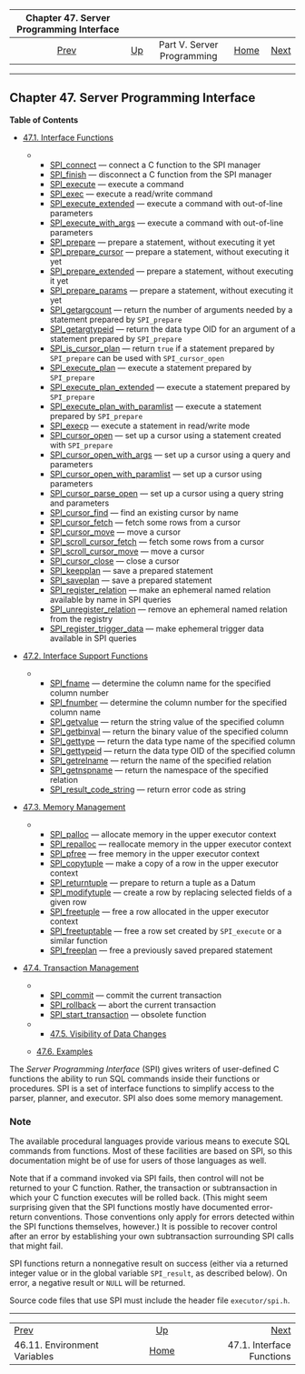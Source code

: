 <!--?xml version="1.0" encoding="UTF-8" standalone="no"?-->

|           Chapter 47. Server Programming Interface          |                                                            |                            |                                                       |                                                         |
| :---------------------------------------------------------: | :--------------------------------------------------------- | :------------------------: | ----------------------------------------------------: | ------------------------------------------------------: |
| [Prev](plpython-envar.html "46.11. Environment Variables")  | [Up](server-programming.html "Part V. Server Programming") | Part V. Server Programming | [Home](index.html "PostgreSQL 17devel Documentation") |  [Next](spi-interface.html "47.1. Interface Functions") |

***

## Chapter 47. Server Programming Interface

**Table of Contents**

* [47.1. Interface Functions](spi-interface.html)

  * *   [SPI\_connect](spi-spi-connect.html) — connect a C function to the SPI manager
    * [SPI\_finish](spi-spi-finish.html) — disconnect a C function from the SPI manager
    * [SPI\_execute](spi-spi-execute.html) — execute a command
    * [SPI\_exec](spi-spi-exec.html) — execute a read/write command
    * [SPI\_execute\_extended](spi-spi-execute-extended.html) — execute a command with out-of-line parameters
    * [SPI\_execute\_with\_args](spi-spi-execute-with-args.html) — execute a command with out-of-line parameters
    * [SPI\_prepare](spi-spi-prepare.html) — prepare a statement, without executing it yet
    * [SPI\_prepare\_cursor](spi-spi-prepare-cursor.html) — prepare a statement, without executing it yet
    * [SPI\_prepare\_extended](spi-spi-prepare-extended.html) — prepare a statement, without executing it yet
    * [SPI\_prepare\_params](spi-spi-prepare-params.html) — prepare a statement, without executing it yet
    * [SPI\_getargcount](spi-spi-getargcount.html) — return the number of arguments needed by a statement prepared by `SPI_prepare`
    * [SPI\_getargtypeid](spi-spi-getargtypeid.html) — return the data type OID for an argument of a statement prepared by `SPI_prepare`
    * [SPI\_is\_cursor\_plan](spi-spi-is-cursor-plan.html) — return `true` if a statement prepared by `SPI_prepare` can be used with `SPI_cursor_open`
    * [SPI\_execute\_plan](spi-spi-execute-plan.html) — execute a statement prepared by `SPI_prepare`
    * [SPI\_execute\_plan\_extended](spi-spi-execute-plan-extended.html) — execute a statement prepared by `SPI_prepare`
    * [SPI\_execute\_plan\_with\_paramlist](spi-spi-execute-plan-with-paramlist.html) — execute a statement prepared by `SPI_prepare`
    * [SPI\_execp](spi-spi-execp.html) — execute a statement in read/write mode
    * [SPI\_cursor\_open](spi-spi-cursor-open.html) — set up a cursor using a statement created with `SPI_prepare`
    * [SPI\_cursor\_open\_with\_args](spi-spi-cursor-open-with-args.html) — set up a cursor using a query and parameters
    * [SPI\_cursor\_open\_with\_paramlist](spi-spi-cursor-open-with-paramlist.html) — set up a cursor using parameters
    * [SPI\_cursor\_parse\_open](spi-spi-cursor-parse-open.html) — set up a cursor using a query string and parameters
    * [SPI\_cursor\_find](spi-spi-cursor-find.html) — find an existing cursor by name
    * [SPI\_cursor\_fetch](spi-spi-cursor-fetch.html) — fetch some rows from a cursor
    * [SPI\_cursor\_move](spi-spi-cursor-move.html) — move a cursor
    * [SPI\_scroll\_cursor\_fetch](spi-spi-scroll-cursor-fetch.html) — fetch some rows from a cursor
    * [SPI\_scroll\_cursor\_move](spi-spi-scroll-cursor-move.html) — move a cursor
    * [SPI\_cursor\_close](spi-spi-cursor-close.html) — close a cursor
    * [SPI\_keepplan](spi-spi-keepplan.html) — save a prepared statement
    * [SPI\_saveplan](spi-spi-saveplan.html) — save a prepared statement
    * [SPI\_register\_relation](spi-spi-register-relation.html) — make an ephemeral named relation available by name in SPI queries
    * [SPI\_unregister\_relation](spi-spi-unregister-relation.html) — remove an ephemeral named relation from the registry
    * [SPI\_register\_trigger\_data](spi-spi-register-trigger-data.html) — make ephemeral trigger data available in SPI queries

* [47.2. Interface Support Functions](spi-interface-support.html)

  * *   [SPI\_fname](spi-spi-fname.html) — determine the column name for the specified column number
    * [SPI\_fnumber](spi-spi-fnumber.html) — determine the column number for the specified column name
    * [SPI\_getvalue](spi-spi-getvalue.html) — return the string value of the specified column
    * [SPI\_getbinval](spi-spi-getbinval.html) — return the binary value of the specified column
    * [SPI\_gettype](spi-spi-gettype.html) — return the data type name of the specified column
    * [SPI\_gettypeid](spi-spi-gettypeid.html) — return the data type OID of the specified column
    * [SPI\_getrelname](spi-spi-getrelname.html) — return the name of the specified relation
    * [SPI\_getnspname](spi-spi-getnspname.html) — return the namespace of the specified relation
    * [SPI\_result\_code\_string](spi-spi-result-code-string.html) — return error code as string

* [47.3. Memory Management](spi-memory.html)

  * *   [SPI\_palloc](spi-spi-palloc.html) — allocate memory in the upper executor context
    * [SPI\_repalloc](spi-realloc.html) — reallocate memory in the upper executor context
    * [SPI\_pfree](spi-spi-pfree.html) — free memory in the upper executor context
    * [SPI\_copytuple](spi-spi-copytuple.html) — make a copy of a row in the upper executor context
    * [SPI\_returntuple](spi-spi-returntuple.html) — prepare to return a tuple as a Datum
    * [SPI\_modifytuple](spi-spi-modifytuple.html) — create a row by replacing selected fields of a given row
    * [SPI\_freetuple](spi-spi-freetuple.html) — free a row allocated in the upper executor context
    * [SPI\_freetuptable](spi-spi-freetupletable.html) — free a row set created by `SPI_execute` or a similar function
    * [SPI\_freeplan](spi-spi-freeplan.html) — free a previously saved prepared statement

* [47.4. Transaction Management](spi-transaction.html)

  * *   [SPI\_commit](spi-spi-commit.html) — commit the current transaction
    * [SPI\_rollback](spi-spi-rollback.html) — abort the current transaction
    * [SPI\_start\_transaction](spi-spi-start-transaction.html) — obsolete function

  * *   [47.5. Visibility of Data Changes](spi-visibility.html)
  * [47.6. Examples](spi-examples.html)

The *Server Programming Interface* (SPI) gives writers of user-defined C functions the ability to run SQL commands inside their functions or procedures. SPI is a set of interface functions to simplify access to the parser, planner, and executor. SPI also does some memory management.

### Note

The available procedural languages provide various means to execute SQL commands from functions. Most of these facilities are based on SPI, so this documentation might be of use for users of those languages as well.

Note that if a command invoked via SPI fails, then control will not be returned to your C function. Rather, the transaction or subtransaction in which your C function executes will be rolled back. (This might seem surprising given that the SPI functions mostly have documented error-return conventions. Those conventions only apply for errors detected within the SPI functions themselves, however.) It is possible to recover control after an error by establishing your own subtransaction surrounding SPI calls that might fail.

SPI functions return a nonnegative result on success (either via a returned integer value or in the global variable `SPI_result`, as described below). On error, a negative result or `NULL` will be returned.

Source code files that use SPI must include the header file `executor/spi.h`.

***

|                                                             |                                                            |                                                         |
| :---------------------------------------------------------- | :--------------------------------------------------------: | ------------------------------------------------------: |
| [Prev](plpython-envar.html "46.11. Environment Variables")  | [Up](server-programming.html "Part V. Server Programming") |  [Next](spi-interface.html "47.1. Interface Functions") |
| 46.11. Environment Variables                                |    [Home](index.html "PostgreSQL 17devel Documentation")   |                               47.1. Interface Functions |
